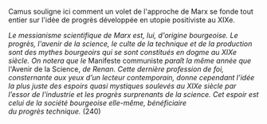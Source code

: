 Camus souligne ici comment un volet de l'approche de Marx se fonde tout entier sur l'idée de progrès développée en utopie positiviste au XIXe. 

*Le messianisme scientifique de Marx est, lui, d'origine bourgeoise. Le progrès, l'avenir de la science, le culte de la technique et de la production sont des mythes bourgeoirs qui se sont constitués en dogme au XIXe siècle. On notera que le* Manifeste communiste *paraît la même année que* l'Avenir de la Science, *de Renan. Cette dernière profession de foi, consternante aux yeux d’un lecteur contemporain, donne cependant l’idée la plus juste des espoirs quasi mystiques soulevés au XIXe siècle par l’essor de l’industrie et les progrès surprenants de la science. Cet espoir est celui de la société bourgeoise elle-même, bénéficiaire du progrès technique.*
(240)
